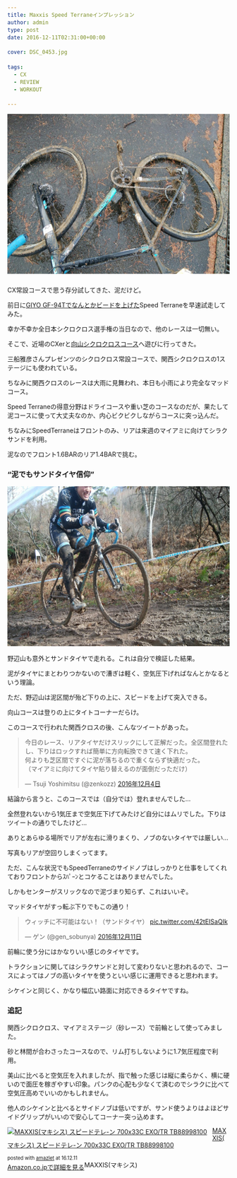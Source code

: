 ```yaml
---
title: Maxxis Speed Terraneインプレッション
author: admin
type: post
date: 2016-12-11T02:31:00+00:00

cover: DSC_0453.jpg

tags:
  - CX
  - REVIEW
  - WORKOUT

---
```

<div class="separator" style="clear: both; text-align: center;">
  <img border="0" height="362" src="./DSC_0453.jpg" width="640" />
</div>

###
CX常設コースで思う存分試してきた、泥だけど。

前日に<a href="/2016/12/maxxis-speed-terrane.html" target="_blank">GIYO GF-94Tでなんとかビードを上げた</a>Speed Terraneを早速試走してみた。

幸か不幸か全日本シクロクロス選手権の当日なので、他のレースは一切無い。

そこで、近場のCXerと<a href="http://www.massaenterprise.com/mukaiyama/cx" target="_blank">向山シクロクロスコース</a>へ遊びに行ってきた。

三船雅彦さんプレゼンツのシクロクロス常設コースで、関西シクロクロスの1ステージにも使われている。

ちなみに関西クロスのレースは大雨に見舞われ、本日も小雨により完全なマッドコース。

Speed Terraneの得意分野はドライコースや重い芝のコースなのだが、果たして泥コースに使って大丈夫なのか、内心ビクビクしながらコースに突っ込んだ。

ちなみにSpeedTerraneはフロントのみ、リアは来週のマイアミに向けてシラクサンドを利用。

泥なのでフロント1.6BARのリア1.4BARで挑む。



### &#8220;泥でもサンドタイヤ信仰&#8221;

<div class="separator" style="clear: both; text-align: center;">
  <img border="0" height="362" src="./DSC_0461.jpg" width="640" />
</div>

野辺山も意外とサンドタイヤで走れる。これは自分で検証した結果。

泥がタイヤにまとわりつかないので漕ぎは軽く、空気圧下げればなんとかなるという理論。

ただ、野辺山は泥区間が殆ど下りの上に、スピードを上げて突入できる。

向山コースは登りの上にタイトコーナーだらけ。

このコースで行われた関西クロスの後、こんなツイートがあった。

<blockquote class="twitter-tweet" data-lang="ja">
  <div dir="ltr" lang="ja">
    今日のレース、リアタイヤだけスリックにして正解だった。全区間登れたし、下りはロックすれば簡単に方向転換できて速く下れた。<br /> 何よりも芝区間ですぐに泥が落ちるので重くならず快適だった。<br /> （マイアミに向けてタイヤ貼り替えるのが面倒だっただけ）
  </div>

  <p>
    — Tsuji Yoshimitsu (@zenkozz) <a href="https://twitter.com/zenkozz/status/805390639269433345">2016年12月4日</a>
  </p>
</blockquote>

結論から言うと、このコースでは（自分では）登れませんでした…

全然登れないから1気圧まで空気圧下げてみたけど自分にはムリでした。下りはツイートの通りでしたけど…

ありとあらゆる場所でリアが左右に滑りまくり、ノブのないタイヤでは厳しい…

写真もリアが空回りしまくってます。

ただ、こんな状況でもSpeedTerraneのサイドノブはしっかりと仕事をしてくれておりフロントからｽﾊﾟｰﾝとコケることはありませんでした。

しかもセンターがスリックなので泥づまり知らず、これはいいぞ。

マッドタイヤがすっ転ぶ下りでもこの通り！

<blockquote class="twitter-tweet" data-lang="ja">
  <div dir="ltr" lang="ja">
    ウィッチに不可能はない！（サンドタイヤ） <a href="https://t.co/42tEISaQIk">pic.twitter.com/42tEISaQIk</a>
  </div>

  <p>
    — ゲン (@gen_sobunya) <a href="https://twitter.com/gen_sobunya/status/807812034658086912">2016年12月11日</a>
  </p>
</blockquote>

前輪に使う分にはかなりいい感じのタイヤです。

トラクションに関してはシラクサンドと対して変わりないと思われるので、コースによってはノブの高いタイヤを使うといい感じに運用できると思われます。

シケインと同じく、かなり幅広い路面に対応できるタイヤですね。



### 追記

関西シクロクロス、マイアミステージ（砂レース）で前輪として使ってみました。

砂と林間が合わさったコースなので、リム打ちしないように1.7気圧程度で利用。

美山に比べると空気圧を入れましたが、指で触った感じは縦に柔らかく、横に硬いので面圧を稼ぎやすい印象。パンクの心配も少なくて済むのでシラクに比べて空気圧高めでいいのかもしれません。

他人のシケインと比べるとサイドノブは低いですが、サンド使うよりはよほどサイドグリップがいいので安心してコーナー突っ込めます。

<div class="amazlet-box" style="margin-bottom: 0px;">
  <div class="amazlet-image" style="float: left; margin: 0px 12px 1px 0px;">
    <a href="http://www.amazon.co.jp/exec/obidos/ASIN/B01M8LR2G6/gensobunya-22/ref=nosim/" name="amazletlink" target="_blank"><img alt="MAXXIS(マキシス) スピードテレ-ン 700x33C EXO/TR TB88998100" src="https://images-fe.ssl-images-amazon.com/images/I/41RCDGuxsYL._SL160_.jpg" style="border: none;" /></a>
  </div>

  <div class="amazlet-info" style="line-height: 120%; margin-bottom: 10px;">
    <div class="amazlet-name" style="line-height: 120%; margin-bottom: 10px;">
<a href="http://www.amazon.co.jp/exec/obidos/ASIN/B01M8LR2G6/gensobunya-22/ref=nosim/" name="amazletlink" target="_blank">MAXXIS(マキシス) スピードテレ-ン 700x33C EXO/TR TB88998100</a></p>

<div class="amazlet-powered-date" style="font-size: 80%; line-height: 120%; margin-top: 5px;">
  posted with <a href="http://www.amazlet.com/" target="_blank" title="amazlet">amazlet</a> at 16.12.11
</div>


<div class="amazlet-detail">
MAXXIS(マキシス)


<div class="amazlet-sub-info" style="float: left;">
<div class="amazlet-link" style="margin-top: 5px;">
  <a href="http://www.amazon.co.jp/exec/obidos/ASIN/B01M8LR2G6/gensobunya-22/ref=nosim/" name="amazletlink" target="_blank">Amazon.co.jpで詳細を見る</a>
</div>

  </div>

  <div class="amazlet-footer" style="clear: left;">
  </div>
</div>